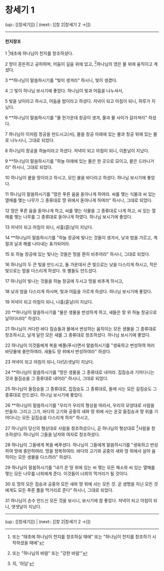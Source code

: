 # 창세기 1

(up:: [[창세기]]) | (next:: [[창 2|창세기 2 →]])

***


#### 천지창조
1
[^1]태초에 하나님이 천지를 창조하셨다.


2 
땅이 혼돈하고 공허하며, 어둠이 깊음 위에 있고, [^2]하나님의 영은 물 위에 움직이고 계셨다. 


3 
**하나님이 말씀하시기를 "빛이 생겨라" 하시니, 빛이 생겼다.


4 
그 빛이 하나님 보시기에 좋았다. 하나님이 빛과 어둠을 나누셔서,


5 
빛을 낮이라고 하시고, 어둠을 밤이라고 하셨다. 저녁이 되고 아침이 되니, 하루가 지났다.


6
**하나님이 말씀하시기를 "물 한가운데 창공이 생겨, 물과 물 사이가 갈라져라" 하셨다.


7 
하나님이 이처럼 창공을 만드시고(서), 물을 창공 아래에 있는 물과 창공 위에 있는 물로 나누시니, 그대로 되었다.


8 
하나님이 창공을 하늘이라고 하셨다. 저녁이 되고 아침이 되니, 이튿날이 지났다.


9 
**하나님이 말씀하시기를 "하늘 아래에 있는 물은 한 곳으로 모이고, 뭍은 드러나거라" 하시니, 그대로 되었다.


10 
하나님이 뭍을 땅이라고 하시고, 모인 물을 바다라고 하셨다. 하나님 보시기에 좋았다.


11 
하나님이 말씀하시기를 "땅은 푸른 움을 돋아나게 하여라. 씨를 맺는 식물과 씨 있는 열매를 맺는 나무가 그 종류대로 땅 위에서 돋아나게 하여라" 하시니, 그대로 되었다.


12 
땅은 푸른 움을 돋아나게 하고, 씨를 맺는 식물을 그 종류대로 나게 하고, 씨 있는 열매를 맺는 나무를 그 종류대로 돋아나게 하였다. 하나님 보시기에 좋았다.


13 
저녁이 되고 아침이 되니, 사흘(흗)날이 지났다.


14
**하나님이 말씀하시기를 "하늘 창공에 빛나는 것들이 생겨서, 낮과 밤을 가르고, 계절과 날과 해를 나타내는 표가되어라.


15
또 하늘 창공에 있는 빛나는 것들은 땅을 환히 비추어라" 하시니, 그대로 되었다.


16 
하나님이 두 큰 빛을 만드시고, 둘 가운데서 큰 빛으로는 낮을 다스리게 하시고, 작은 빛으로는 밤을 다스리게 하셨다. 또 별들도 만드셨다.


17 
하나님이 빛나는 것들을 하늘 창공에 두시고 땅을 비추게 하시고,


18 
낮과 밤을 다스리게 하시며, 빛과 어둠을 가르게 하셨다. 하나님 보시기에 좋았다.


19 
저녁이 되고 아침이 되니, 나흘(흗날)이 지났다. 


20 
**하나님이 말씀하시기를 "물은 생물을 번성하게 하고, 새들은 땅 위 하늘 창공으로 날아다녀라" 하셨다.


21 
하나님이 커다란 바다 짐승들과 물에서 번성하는 움직이는 모든 생물을 그 종류대로 창조하시고, 날개 달린 모든 새를 그 종류대로 창조하셨다. 하나님 보시기에 좋았다.


22 
하나님이 이것들에게 복을 베풀(푸시)면서 말씀하시기를 "생육하고 번성하여 여러 바닷물에 충만하여라. 새들도 땅 위에서 번성하여라" 하셨다.


23 
저녁이 되고 아침이 되니, 다(닷)샛날이 지났다.


24 
**하나님이 말씀하시기를 "땅은 생물을 그 종류대로 내어라. 집짐승과 기어다니는 것과 들짐승을 그 종류대로 내어라" 하시니, 그대로 되었다.


25
하나님이 들짐승을 그 종류대로, 집짐승도 그 종류대로, 들에 사는 모든 길짐승도 그 종류대로 만드셨다. 하나님 보시기에 좋았다.


26 
**하나님이 말씀하시기를 "우리가 우리의 형상을 따라서, 우리의 모양대로 사람을 만들자. 그리고 그가, 바다의 고기와 공중의 새와 땅 위에 사는 온갖 들짐승과 땅 위를  기어다니는 모든 길짐승을 다스리게 하자" 하시고,


27 
하나님이 당신의 형상대로 사람을 창조하셨으니, 곧 하나님의 형상대로 [^3]사람을 창조하셨다. 하나님이 그들을 남자와 여자로 창조하셨다.


28 
하나님이 그들에게 복을 베푸셨다. 하나님이 그들에게 말씀하시기를 "생육하고 번성하여 땅에 충만하여라. 땅을 정복하여라. 바다의 고기와 공중의 새와 땅 위에서 살아 움직이는 모든 생물을 다스려라" 하셨다.


29 
하나님이 말씀하시기를 "내가 온 땅 위에 있는 씨 맺는 모든 채소와 씨 있는 열매를 맺는 모든 나무를 너희에게 준다. 이것들이 너희의 먹거리가 될 것이다.


30 
또 땅의 모든 짐승과 공중의 모든 새와 땅 위에 사는 모든 것. 곧 생명을 지닌 모든 것에게도 모든 푸른 풀을 먹거리로 준다" 하시니, 그대로 되었다.


31 
하나님이 손수 만드신 모든 것을 보시니, 보시기에 참 좋았다. 저녁이 되고 아침이 되니, 엿샛날이 지났다.


***

(up:: [[창세기]]) | (next:: [[창 2|창세기 2 →]])

[^1]: 또는 "태초에 하나님이 천지를 창조하실 때에" 또는 "하나님이 천지를 창조하기 시작하셨을 때에"
[^2]: 또는 "하나님의 바람" 또는 "강한 바람'"
[^3]: 히, '아담'